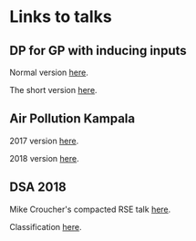 # Links to talks

## DP for GP with inducing inputs

Normal version <a href="https://lionfish0.github.io/presentations/dp4gp/#/">here</a>.	

The short version <a href="https://lionfish0.github.io/presentations/dp4gp/small.html#/">here</a>.

## Air Pollution Kampala

2017 version <a href="https://lionfish0.github.io/presentations/airpol/index.html">here</a>.	

2018 version <a href="https://lionfish0.github.io/presentations/airpol/expanded2018.html">here</a>.

## DSA 2018

Mike Croucher's compacted RSE talk <a href="https://lionfish0.github.io/presentations/DSA_crouchers_talk_short">here</a>.

Classification <a href="https://lionfish0.github.io/presentations/DSA_Classification_talk">here</a>.	

